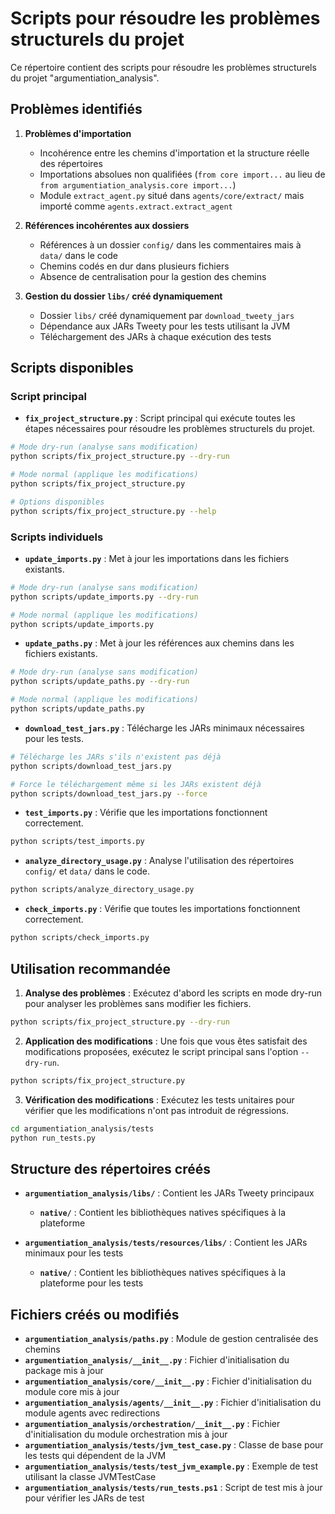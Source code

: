 # Scripts pour résoudre les problèmes structurels du projet

Ce répertoire contient des scripts pour résoudre les problèmes structurels du projet "argumentiation_analysis".

## Problèmes identifiés

1. **Problèmes d'importation**
   - Incohérence entre les chemins d'importation et la structure réelle des répertoires
   - Importations absolues non qualifiées (`from core import...` au lieu de `from argumentiation_analysis.core import...`)
   - Module `extract_agent.py` situé dans `agents/core/extract/` mais importé comme `agents.extract.extract_agent`

2. **Références incohérentes aux dossiers**
   - Références à un dossier `config/` dans les commentaires mais à `data/` dans le code
   - Chemins codés en dur dans plusieurs fichiers
   - Absence de centralisation pour la gestion des chemins

3. **Gestion du dossier `libs/` créé dynamiquement**
   - Dossier `libs/` créé dynamiquement par `download_tweety_jars`
   - Dépendance aux JARs Tweety pour les tests utilisant la JVM
   - Téléchargement des JARs à chaque exécution des tests

## Scripts disponibles

### Script principal

- **`fix_project_structure.py`** : Script principal qui exécute toutes les étapes nécessaires pour résoudre les problèmes structurels du projet.

```bash
# Mode dry-run (analyse sans modification)
python scripts/fix_project_structure.py --dry-run

# Mode normal (applique les modifications)
python scripts/fix_project_structure.py

# Options disponibles
python scripts/fix_project_structure.py --help
```

### Scripts individuels

- **`update_imports.py`** : Met à jour les importations dans les fichiers existants.

```bash
# Mode dry-run (analyse sans modification)
python scripts/update_imports.py --dry-run

# Mode normal (applique les modifications)
python scripts/update_imports.py
```

- **`update_paths.py`** : Met à jour les références aux chemins dans les fichiers existants.

```bash
# Mode dry-run (analyse sans modification)
python scripts/update_paths.py --dry-run

# Mode normal (applique les modifications)
python scripts/update_paths.py
```

- **`download_test_jars.py`** : Télécharge les JARs minimaux nécessaires pour les tests.

```bash
# Télécharge les JARs s'ils n'existent pas déjà
python scripts/download_test_jars.py

# Force le téléchargement même si les JARs existent déjà
python scripts/download_test_jars.py --force
```

- **`test_imports.py`** : Vérifie que les importations fonctionnent correctement.

```bash
python scripts/test_imports.py
```

- **`analyze_directory_usage.py`** : Analyse l'utilisation des répertoires `config/` et `data/` dans le code.

```bash
python scripts/analyze_directory_usage.py
```

- **`check_imports.py`** : Vérifie que toutes les importations fonctionnent correctement.

```bash
python scripts/check_imports.py
```

## Utilisation recommandée

1. **Analyse des problèmes** : Exécutez d'abord les scripts en mode dry-run pour analyser les problèmes sans modifier les fichiers.

```bash
python scripts/fix_project_structure.py --dry-run
```

2. **Application des modifications** : Une fois que vous êtes satisfait des modifications proposées, exécutez le script principal sans l'option `--dry-run`.

```bash
python scripts/fix_project_structure.py
```

3. **Vérification des modifications** : Exécutez les tests unitaires pour vérifier que les modifications n'ont pas introduit de régressions.

```bash
cd argumentiation_analysis/tests
python run_tests.py
```

## Structure des répertoires créés

- **`argumentiation_analysis/libs/`** : Contient les JARs Tweety principaux
  - **`native/`** : Contient les bibliothèques natives spécifiques à la plateforme

- **`argumentiation_analysis/tests/resources/libs/`** : Contient les JARs minimaux pour les tests
  - **`native/`** : Contient les bibliothèques natives spécifiques à la plateforme pour les tests

## Fichiers créés ou modifiés

- **`argumentiation_analysis/paths.py`** : Module de gestion centralisée des chemins
- **`argumentiation_analysis/__init__.py`** : Fichier d'initialisation du package mis à jour
- **`argumentiation_analysis/core/__init__.py`** : Fichier d'initialisation du module core mis à jour
- **`argumentiation_analysis/agents/__init__.py`** : Fichier d'initialisation du module agents avec redirections
- **`argumentiation_analysis/orchestration/__init__.py`** : Fichier d'initialisation du module orchestration mis à jour
- **`argumentiation_analysis/tests/jvm_test_case.py`** : Classe de base pour les tests qui dépendent de la JVM
- **`argumentiation_analysis/tests/test_jvm_example.py`** : Exemple de test utilisant la classe JVMTestCase
- **`argumentiation_analysis/tests/run_tests.ps1`** : Script de test mis à jour pour vérifier les JARs de test